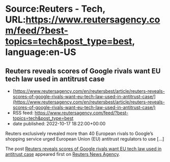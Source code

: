 # Source:Reuters - Tech, URL:https://www.reutersagency.com/feed/?best-topics=tech&post_type=best, language:en-US

## Reuters reveals scores of Google rivals want EU tech law used in antitrust case
 - [https://www.reutersagency.com/en/reutersbest/article/reuters-reveals-scores-of-google-rivals-want-eu-tech-law-used-in-antitrust-case/](https://www.reutersagency.com/en/reutersbest/article/reuters-reveals-scores-of-google-rivals-want-eu-tech-law-used-in-antitrust-case/)
 - RSS feed: https://www.reutersagency.com/feed/?best-topics=tech&post_type=best
 - date published: 2022-10-17 18:22:00+00:00

<p>Reuters exclusively revealed more than 40 European rivals to Google&#8217;s shopping service urged European Union (EU) antitrust regulators to use [&#8230;]</p>
<p>The post <a href="https://www.reutersagency.com/en/reutersbest/article/reuters-reveals-scores-of-google-rivals-want-eu-tech-law-used-in-antitrust-case/" rel="nofollow">Reuters reveals scores of Google rivals want EU tech law used in antitrust case</a> appeared first on <a href="https://www.reutersagency.com/en/" rel="nofollow">Reuters News Agency</a>.</p>

